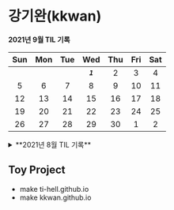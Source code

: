 # **강기완(kkwan)**

**2021년 9월 TIL 기록**

| Sun | Mon | Tue |    Wed    | Thu | Fri | Sat |
| :-: | :-: | :-: | :-------: | :-: | :-: | :-: |
|     |     |     | **_`1`_** |  2  |  3  |  4  |
|  5  |  6  |  7  |     8     |  9  | 10  | 11  |
| 12  | 13  | 14  |    15     | 16  | 17  | 18  |
| 19  | 20  | 21  |    22     | 23  | 24  | 25  |
| 26  | 27  | 28  |    29     | 30  |  1  |  2  |

<details>
<summary>
**2021년 8월 TIL 기록**
</summary>

| Sun |    Mon     |    Tue     |    Wed     |    Thu     |    Fri     | Sat |
| :-: | :--------: | :--------: | :--------: | :--------: | :--------: | :-: |
|  1  |     2      |     3      | **_`4`_**  | **_`5`_**  | **_`6`_**  |  7  |
|  8  | **_`9`_**  | **_`10`_** | **_`11`_** | **_`12`_** | **_`13`_** | 14  |
| 15  |     16     | **_`17`_** | **_`18`_** | **_`19`_** |     20     | 21  |
| 22  | **_`23`_** | **_`24`_** | **_`25`_** | **_`26`_** | **_`27`_** | 28  |
| 29  | **_`30`_** | **_`31`_** |            |            |            |     |

</details>

## Toy Project

- make ti-hell.github.io
- make kkwan.github.io

